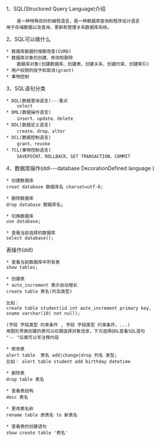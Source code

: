 1、SQL(Structured Query Language)介绍

        是一种特殊目的的编程语言，是一种数据库查询和程序设计语言
    用于存储数据以及查询、更新和管理关系数据库系统。
    
2、SQL可以做什么

    * 数据库数据的增删改查(CURD)
    * 数据库对象的创建，修改和删除
        数据库对象(创建数据库、创建表、创建关系、创建约束、创建索引)
    * 用户权限的授予和取消(grant)
    * 事物控制
    
3、SQL语句分类

    * DQL(数据查询语言)---重点
        select
    * DML(数据操作语言)
        insert、update、delete
    * DDL(数据定义语言)
        create、drop、alter
    * DCL(数据控制语言)
        grant、revoke
    * TCL(事物控制语言)
        SAVEPOINT、ROLLBACK、SET TRANSACTION、COMMIT
        
4、数据库操作(ddl---database DecorationDefined language )

    * 创建数据库
    creat database 数据库名 charset=utf-8;
    
    * 删除数据库
    drop database 数据库名;
    
    * 切换数据库
    use database;
    
    * 查看当前选择的数据库
    select database();
    
表操作(ddl)

    * 查看当前数据库中所有表
    show tables;
    
    * 创建表
    * auto_increment 表示自动增长
    create table 表名(列及类型)
    
    比如：
    create table student(id int auto_increment primary key,
    sname varchar(10) not null);
    
    (字段 字段类型 约束条件 , 字段 字段类型 约束条件，...)
    用图形界面创建的表可以右键选择对象信息，下方选择DDL查看SQL语句
    "-- "后面可以写注释内容
    
    * 修改表
    alert table  表名 add|change|drop 列名 类型;
    比如： alert table student add birthday datetime 
    
    * 删除表
    drop table 表名
    
    * 查看表结构
    desc 表名
    
    * 更改表名称
    rename table 原表名 to 新表名
    
    * 查看表的创建语句
    show create table '表名'
    
    